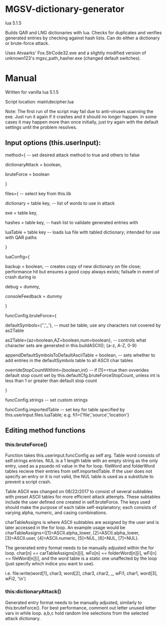 # MGSV-dictionary-generator
lua 5.1.5

Builds QAR and LNG dictionaries with lua. Checks for duplicates and verifies generated entries by checking against hash lists.
Can do either a dictionary or brute-force attack.

Uses Atvaarks' Fox.StrCode32.exe and a slightly modified version of unknown123's mgsv_path_hasher.exe (changed default switches).

# Manual

Written for vanilla lua 5.1.5

Script location: main\decipher.lua

Note: The first run of the script may fail due to anti-viruses scanning the exe. Just run it again if it crashes and it should no longer happen. In some cases it may happen more than once initially, just try again with the default settings until the problem resolves.

## Input options (this.userInput):

method={ -- set desired attack method to true and others to false

  dictionaryAttack = boolean,

  bruteForce = boolean

}

files={ -- select key from this.lib

  dictionary = table key, -- list of words to use in attack
  
  exe = table key,
  
  hashes = table key, -- hash list to validate generated entries with
  
  luaTable = table key -- loads lua file with tabled dictionary; intended for use with QAR paths

}

luaConfig={

  backup = boolean, -- creates copy of new dictionary on file close; performance hit but ensures a good copy always exists; failsafe in event of crash during io
  
  debug = dummy,
  
  consoleFeedback = dummy
 
}

funcConfig.bruteForce={

  defaultSymbols={'','\_'}, -- must be table; use any characters not covered by as2Table
  
  as2Table={az=boolean,AZ=boolean,num=boolean}, -- controls what character sets are generated in this.buildASCII(); {a-z, A-Z, 0-9}
  
  appendDefaultSymbolsToDefaultAsciiTable = boolean, -- sets whether to add entries in the defaultSymbols table to all ASCII char tables
  
  overrideStopCountWithInt={boolean,int} -- if [1]==true then ovverides default stop count set by this.defaultCfg.bruteForceStopCount, unless int is less than 1 or greater than default stop count
  
}

funcConfig.strings -- set custom strings

funcConfig.importedTable -- set key for table specified by this.userInput.files.luaTable; e.g. fi1={'file','source','location'}

## Editing method functions

### this:bruteForce()

  Function takes this.userinput.funcConfig as self arg. Table word consists of self.strings entries. NUL is a 1 length table with an empty string as the only entry, used as a psuedo nil value in the for loop. fileWord and folderWord tables recieve their entries from self.importedTable. If the user does not specify an entry or it is not valid, the NUL table is used as a substitute to prevent a script crash.
  
  Table ASCII was changed on 08/22/2017 to consist of several subtables with preset ASCII tables for more efficient attack attempts. These subtables include the user defined one created in self.bruteForce. The keys used should make the purpose of each table self-explanatory; each consists of varying alpha, numeric, and casing combinations.
  
  charTableAssigns is where ASCII subtables are assigned by the user and is later accessed in the for loop. An example usage would be charTableAssigns={[1]=ASCII.alpha_lower, [2]=ASCII.alpha_lower, [3]=ASCII.user, [4]=ASCII.numeric, [5]=NUL, [6]=NUL, [7]=NUL}.
  
  The generated entry format needs to be manually adjusted within the for loop. char[n] == carTableAssigns[n][i], wFo[n] == folderWord[n][i], wFi[n] == fileWord[n][i], and the word table is a static one unaffected by the loop (just specify which indice you want to use).
  
  i.e. file\:write(word[1], char3, word[2], char3, char2, \_, wFi1, char1, word[3], wFi2, '\n')
  
### this:dictionaryAttack()

  Generated entry format needs to be manually adjusted, similarly to this:bruteForce(). For best performance, comment out letter unused letter vars in while loop. a,b,c hold random line selections from the selected attack dictionary.
